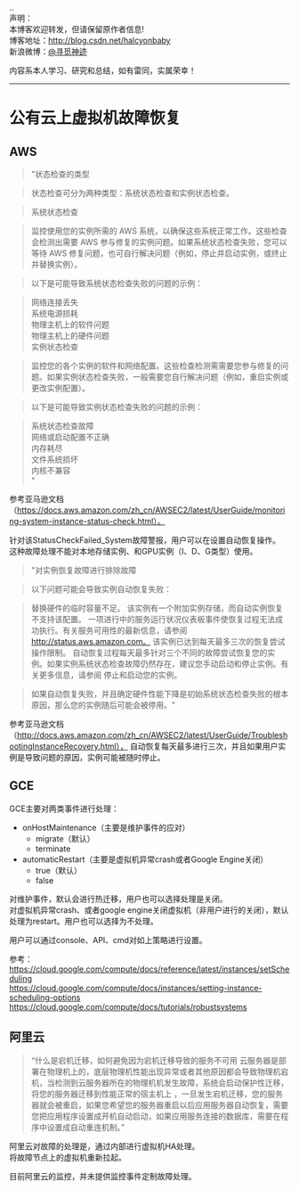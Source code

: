 ..  
声明：   
本博客欢迎转发，但请保留原作者信息!   
博客地址：http://blog.csdn.net/halcyonbaby   
新浪微博：[@寻觅神迹]( www.weibo.com/u/2230330930)

内容系本人学习、研究和总结，如有雷同，实属荣幸！   

-----
# 公有云上虚拟机故障恢复
## AWS  
>"状态检查的类型

>状态检查可分为两种类型：系统状态检查和实例状态检查。

>系统状态检查

>监控使用您的实例所需的 AWS 系统，以确保这些系统正常工作。这些检查会检测出需要 AWS 参与修复的实例问题。如果系统状态检查失败，您可以等待 AWS 修复问题，也可自行解决问题（例如，停止并启动实例，或终止并替换实例）。

>以下是可能导致系统状态检查失败的问题的示例：

>网络连接丢失  
系统电源损耗  
物理主机上的软件问题  
物理主机上的硬件问题  
实例状态检查  

>监控您的各个实例的软件和网络配置。这些检查检测需需要您参与修复的问题。如果实例状态检查失败，一般需要您自行解决问题（例如，重启实例或更改实例配置）。

>以下是可能导致实例状态检查失败的问题的示例：

>系统状态检查故障  
网络或启动配置不正确  
内存耗尽  
文件系统损坏  
内核不兼容  
"

参考亚马逊文档（https://docs.aws.amazon.com/zh_cn/AWSEC2/latest/UserGuide/monitoring-system-instance-status-check.html）。

针对该StatusCheckFailed_System故障警报，用户可以在设置自动恢复操作。 
这种故障处理不能对本地存储实例、和GPU实例（I、D、G类型）使用。


> "对实例恢复故障进行排除故障

>以下问题可能会导致实例自动恢复失败：

>替换硬件的临时容量不足。
该实例有一个附加实例存储，而自动实例恢复不支持该配置。
一项进行中的服务运行状况仪表板事件使恢复过程无法成功执行。有关服务可用性的最新信息，请参阅 http://status.aws.amazon.com。
该实例已达到每天最多三次的恢复尝试操作限制。
自动恢复过程每天最多针对三个不同的故障尝试恢复您的实例。如果实例系统状态检查故障仍然存在，建议您手动启动和停止实例。有关更多信息，请参阅 停止和启动您的实例。

>如果自动恢复失败，并且确定硬件性能下降是初始系统状态检查失败的根本原因，那么您的实例随后可能会被停用。"

参考亚马逊文档（http://docs.aws.amazon.com/zh_cn/AWSEC2/latest/UserGuide/TroubleshootingInstanceRecovery.html），
自动恢复每天最多进行三次，并且如果用户实例是导致问题的原因，实例可能被随时停止。  

## GCE  
GCE主要对两类事件进行处理：
+ onHostMaintenance（主要是维护事件的应对）  
  +  migrate（默认）
  +  terminate
+ automaticRestart（主要是虚拟机异常crash或者Google Engine关闭）    
  +  true（默认）
  +  false   

对维护事件，默认会进行热迁移，用户也可以选择处理是关闭。  
对虚拟机异常crash、或者google engine关闭虚拟机（非用户进行的关闭），默认处理为restart。用户也可以选择为不处理。 

用户可以通过console、API、cmd对如上策略进行设置。   

参考：   
https://cloud.google.com/compute/docs/reference/latest/instances/setScheduling   
https://cloud.google.com/compute/docs/instances/setting-instance-scheduling-options   
https://cloud.google.com/compute/docs/tutorials/robustsystems

## 阿里云  
>“什么是宕机迁移，如何避免因为宕机迁移导致的服务不可用
云服务器是部署在物理机上的，底层物理机性能出现异常或者其他原因都会导致物理机宕机，当检测到云服务器所在的物理机机发生故障，系统会启动保护性迁移，将您的服务器迁移到性能正常的宿主机上 ，一旦发生宕机迁移，您的服务器就会被重启，如果您希望您的服务器重启以后应用服务器自动恢复，需要您把应用程序设置成开机自动启动，如果应用服务连接的数据库，需要在程序中设置成自动重连机制。”   

阿里云对故障的处理是，通过内部进行虚拟机HA处理。   
将故障节点上的虚拟机重新拉起。  

目前阿里云的监控，并未提供监控事件定制故障处理。   


